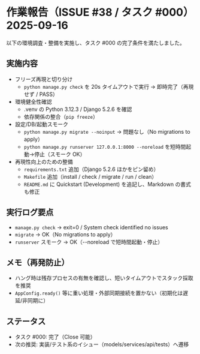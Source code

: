 # 作業報告（ISSUE #38 / タスク #000）2025-09-16

以下の環境調査・整備を実施し、タスク #000 の完了条件を満たしました。

## 実施内容

- フリーズ再現と切り分け
  - `python manage.py check` を 20s タイムアウトで実行 → 即時完了（再現せず / PASS）
- 環境健全性確認
  - .venv の Python 3.12.3 / Django 5.2.6 を確認
  - 依存関係の整合（`pip freeze`）
- 設定/DB/起動スモーク
  - `python manage.py migrate --noinput` → 問題なし（No migrations to apply）
  - `python manage.py runserver 127.0.0.1:8000 --noreload` を短時間起動→停止（スモーク OK）
- 再現性向上のための整備
  - `requirements.txt` 追加（Django 5.2.6 ほかをピン留め）
  - `Makefile` 追加（install / check / migrate / run / clean）
  - `README.md` に Quickstart (Development) を追記し、Markdown の書式も修正

## 実行ログ要点

- `manage.py check` → exit=0 / System check identified no issues
- `migrate` → OK（No migrations to apply）
- `runserver` スモーク → OK（--noreload で短時間起動・停止）

## メモ（再発防止）

- ハング時は残存プロセスの有無を確認し、短いタイムアウトでスタック採取を推奨
- `AppConfig.ready()` 等に重い処理・外部同期接続を置かない（初期化は遅延/非同期に）

## ステータス

- タスク #000: 完了（Close 可能）
- 次の推奨: 実装/テスト系のイシュー（models/services/api/tests）へ遷移
